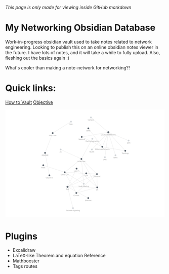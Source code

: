 *This page is only made for viewing inside GitHub markdown*
# My Networking Obsidian Database
Work-in-progress obsidian vault used to take notes related to network engineering. Looking to publish this on an online obsidian notes viewer in the future. I have lots of notes, and it will take a while to fully upload. Also, fleshing out the basics again :)

What's cooler than making a note-network for networking?!

# Quick links:
[How to Vault](https://github.com/Alexturner2000/Network-Engineering-Vault/blob/59b92636a2542572058b4b1549fa2dab5da71423/How%20to%20Vault.md)
[Objective](https://github.com/Alexturner2000/Network-Engineering-Vault/blob/59b92636a2542572058b4b1549fa2dab5da71423/Objective.md)

![obsidian graph](https://github.com/Alexturner2000/Network-Engineering-Vault/blob/caca4726a678572fc504e82e47fa82a822936d2f/09%20-%20Misc/Images/Graphview%20preview.png)

# Plugins
- Excalidraw
- LaTeX-like Theorem and equation Reference
- Mathbooster
- Tags routes
